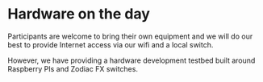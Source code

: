 # Hardware on the day

Participants are welcome to bring their own equipment and we will do our best to provide Internet access via our wifi 
and a local switch. 

However, we have providing a hardware development testbed built around Raspberry PIs and Zodiac FX switches. 

